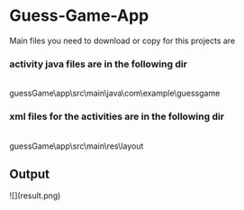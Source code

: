 # Guess-Game-App
Main files you need to download or copy for this projects are <br>
<h3>activity java files are in the following dir</h2><br>
guessGame\app\src\main\java\com\example\guessgame<br>
<h3>xml files for the activities are in the following dir</h2><br>
guessGame\app\src\main\res\layout  <br>
<h2>Output</h2>
![](result.png)
